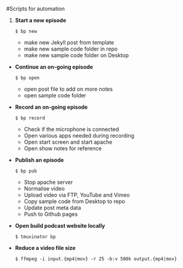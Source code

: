 #Scripts for automation

1. **Start a new episode**

    ```shell
    $ bp new
    ```
    - make new Jekyll post from template
    - make new sample code folder in repo
    - make new sample code folder on Desktop

- **Continue an on-going episode**

    ```shell
    $ bp open
    ```
    - open post file to add on more notes
    - open sample code folder

- **Record an on-going episode**

    ```shell
    $ bp record
    ```

    - Check if the microphone is connected
    - Open various apps needed during recording
    - Open start screen and start apache
    - Open show notes for reference

- **Publish an episode**

    ```shell
    $ bp pub
    ```

    - Stop apache server
    - Normalise video
    - Upload video via FTP, YouTube and Vimeo
    - Copy sample code from Desktop to repo
    - Update post meta data
    - Push to Github pages

- **Open build podcast website locally**

    ```shell
    $ tmuxinator bp
    ```

- **Reduce a video file size**

    ```shell
    $ ffmpeg -i input.{mp4|mov} -r 25 -b:v 500k output.{mp4|mov}
    ```
